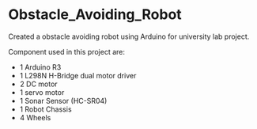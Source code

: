 # Obstacle_Avoiding_Robot
Created a obstacle avoiding robot using Arduino for university lab project.

Component used in this project are:

- 1 Arduino R3
- 1 L298N H-Bridge dual motor driver
- 2 DC motor
- 1 servo motor
- 1 Sonar Sensor (HC-SR04)
- 1 Robot Chassis
- 4 Wheels
